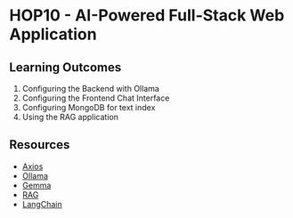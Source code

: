 # HOP10 - AI-Powered Full-Stack Web Application 
##  Learning Outcomes
1. Configuring the Backend with Ollama 
2. Configuring the Frontend Chat Interface 
3. Configuring MongoDB for text index
4. Using the RAG application

## Resources
* [Axios](https://axios-http.com/docs/intro)
* [Ollama](https://ollama.com/)
* [Gemma](https://ai.google.dev/gemma)
* [RAG](https://aws.amazon.com/what-is/retrieval-augmented-generation/)
* [LangChain](https://www.langchain.com/)
